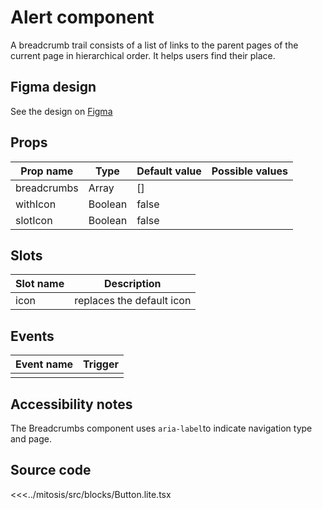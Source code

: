 # Alert component

A breadcrumb trail consists of a list of links to the parent pages of the current page in hierarchical order. It helps users find their place.

<PlaygroundWrapper component="AlertBase"/>

## Figma design

See the design on [Figma](https://www.figma.com/file/CWOkbpne0tDpSenT4ZEUTQ/%F0%9F%9B%A0-SFUI-2.0-%7C-Development?node-id=10745%3A9636)

## Props

| Prop name   | Type    | Default value | Possible values                        |
| ----------- | ------- | ------------- | -------------------------------------- |
| breadcrumbs | Array   | []            |                                        |
| withIcon    | Boolean | false         |                                        |
| slotIcon    | Boolean | false         |                                        |

## Slots

| Slot name |            Description            |
| --------- | :-------------------------------: |
| icon      |     replaces the default icon     |

## Events

| Event name |            Trigger             |
| ---------- | :----------------------------: |
|            |                                |

## Accessibility notes

The Breadcrumbs component uses `aria-label`to indicate navigation type and page.

## Source code

<<<../mitosis/src/blocks/Button.lite.tsx
